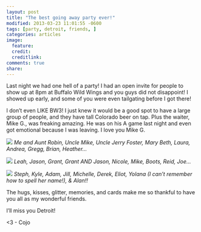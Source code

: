 ```yaml
---
layout: post
title: "The best going away party ever!"
modified: 2013-03-23 11:01:55 -0600
tags: [party, detroit, friends, ]
categories: articles
image:
  feature: 
  credit: 
  creditlink: 
comments: true
share: 
---
```

Last night we had one hell of a party! I had an open invite for people to show up at 8pm at Buffalo Wild Wings and you guys did not disappoint! I showed up early, and some of you were even tailgating before I got there! 

I don’t even LIKE BW3! I just knew it would be a good spot to have a large group of people, and they have tall Colorado beer on tap. Plus the waiter, Mike G., was freaking amazing. He was on his A game last night and even got emotional because I was leaving. I love you Mike G.

![](/images/3-23-13-party1.jpg)
*Me and Aunt Robin, Uncle Mike, Uncle Jerry Foster, Mary Beth, Laura, Andrea, Gregg, Brian, Heather…*

![](/images/3-23-13-party2.jpg)
*Leah, Jason, Grant, Grant AND Jason, Nicole, Mike, Boots, Reid, Joe…*

![](/images/3-23-13-party3.jpg)
*Steph, Kyle, Adam, Jill, Michelle, Derek, Eliot, Yolana (I can’t remember how to spell her name!), & Alan!!*

The hugs, kisses, glitter, memories, and cards make me so thankful to have you all as my wonderful friends. 

I’ll miss you Detroit! 

<3 - Cojo
